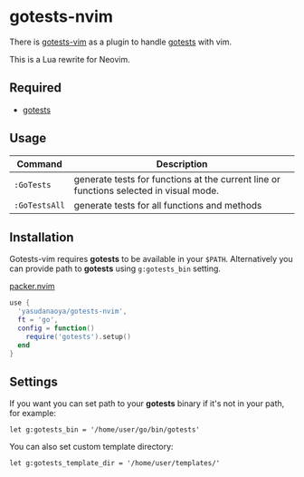 # gotests-nvim

There is [gotests-vim](https://github.com/buoto/gotests-vim/blob/master/autoload/gotests.vim) as a plugin to handle [gotests](https://github.com/cweill/gotests) with vim.

This is a Lua rewrite for Neovim.

## Required

- [gotests](https://github.com/cweill/gotests)

## Usage

Command|Description
--|--
`:GoTests`| generate tests for functions at the current line or functions selected in visual mode.
`:GoTestsAll`| generate tests for all functions and methods

## Installation
Gotests-vim requires **gotests** to be available in your `$PATH`. Alternatively you
can provide path to **gotests** using `g:gotests_bin` setting.

[packer.nvim](https://github.com/wbthomason/packer.nvim)

```lua
use {
  'yasudanaoya/gotests-nvim',
  ft = 'go',
  config = function()
    require('gotests').setup()
  end
}
```

## Settings
If you want you can set path to your **gotests** binary if it's not in your path, for example:

    let g:gotests_bin = '/home/user/go/bin/gotests'

You can also set custom template directory:

    let g:gotests_template_dir = '/home/user/templates/'

